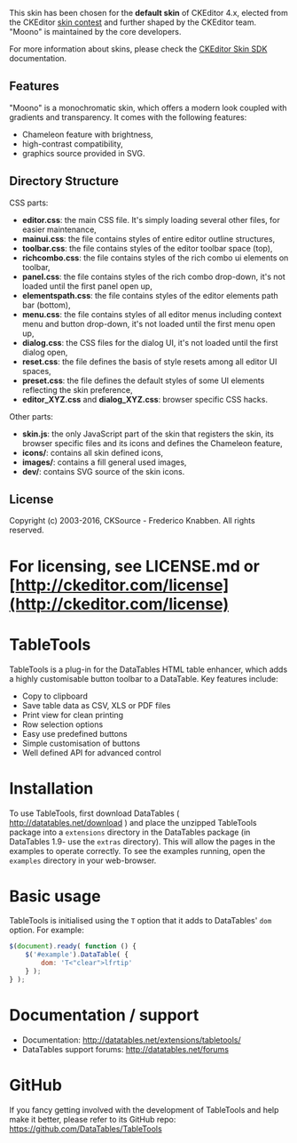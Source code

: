 
This skin has been chosen for the **default skin** of CKEditor 4.x, elected from the CKEditor
[skin contest](http://ckeditor.com/blog/new_ckeditor_4_skin) and further shaped by
the CKEditor team. "Moono" is maintained by the core developers.

For more information about skins, please check the [CKEditor Skin SDK](http://docs.cksource.com/CKEditor_4.x/Skin_SDK)
documentation.

Features
-------------------
"Moono" is a monochromatic skin, which offers a modern look coupled with gradients and transparency.
It comes with the following features:

- Chameleon feature with brightness,
- high-contrast compatibility,
- graphics source provided in SVG.

Directory Structure
-------------------

CSS parts:
- **editor.css**: the main CSS file. It's simply loading several other files, for easier maintenance,
- **mainui.css**: the file contains styles of entire editor outline structures,
- **toolbar.css**: the file contains styles of the editor toolbar space (top),
- **richcombo.css**: the file contains styles of the rich combo ui elements on toolbar,
- **panel.css**: the file contains styles of the rich combo drop-down, it's not loaded
until the first panel open up,
- **elementspath.css**: the file contains styles of the editor elements path bar (bottom),
- **menu.css**: the file contains styles of all editor menus including context menu and button drop-down,
it's not loaded until the first menu open up,
- **dialog.css**: the CSS files for the dialog UI, it's not loaded until the first dialog open,
- **reset.css**: the file defines the basis of style resets among all editor UI spaces,
- **preset.css**: the file defines the default styles of some UI elements reflecting the skin preference,
- **editor_XYZ.css** and **dialog_XYZ.css**: browser specific CSS hacks.

Other parts:
- **skin.js**: the only JavaScript part of the skin that registers the skin, its browser specific files and its icons and defines the Chameleon feature,
- **icons/**: contains all skin defined icons,
- **images/**: contains a fill general used images,
- **dev/**: contains SVG source of the skin icons.

License
-------

Copyright (c) 2003-2016, CKSource - Frederico Knabben. All rights reserved.

For licensing, see LICENSE.md or [http://ckeditor.com/license](http://ckeditor.com/license)
=======
# TableTools

TableTools is a plug-in for the DataTables HTML table enhancer, which adds a highly customisable button toolbar to a DataTable. Key features include:

* Copy to clipboard
* Save table data as CSV, XLS or PDF files
* Print view for clean printing
* Row selection options
* Easy use predefined buttons
* Simple customisation of buttons
* Well defined API for advanced control


# Installation

To use TableTools, first download DataTables ( http://datatables.net/download ) and place the unzipped TableTools package into a `extensions` directory in the DataTables package (in DataTables 1.9- use the `extras` directory). This will allow the pages in the examples to operate correctly. To see the examples running, open the `examples` directory in your web-browser.


# Basic usage

TableTools is initialised using the `T` option that it adds to DataTables' `dom` option. For example:

```js
$(document).ready( function () {
	$('#example').DataTable( {
		dom: 'T<"clear">lfrtip'
	} );
} );
```


# Documentation / support

* Documentation: http://datatables.net/extensions/tabletools/
* DataTables support forums: http://datatables.net/forums


# GitHub

If you fancy getting involved with the development of TableTools and help make it better, please refer to its GitHub repo: https://github.com/DataTables/TableTools

